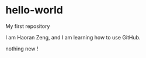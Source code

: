 # hello-world
My first repository

I am Haoran Zeng, and I am learning how to use GitHub.

nothing new !
